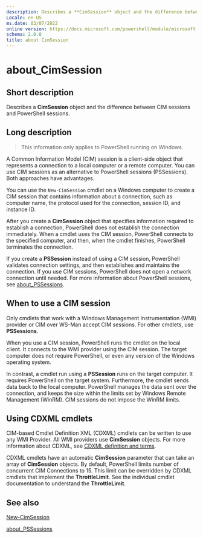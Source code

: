 ```yaml
---
description: Describes a **CimSession** object and the difference between CIM sessions and PowerShell sessions.
Locale: en-US
ms.date: 03/07/2022
online version: https://docs.microsoft.com/powershell/module/microsoft.powershell.core/about/about_cimsession?view=powershell-7.2&WT.mc_id=ps-gethelp
schema: 2.0.0
title: about CimSession
---
```

# about_CimSession

## Short description
Describes a **CimSession** object and the difference between CIM sessions and
PowerShell sessions.

## Long description

> This information only applies to PowerShell running on Windows.

A Common Information Model (CIM) session is a client-side object that
represents a connection to a local computer or a remote computer. You can use
CIM sessions as an alternative to PowerShell sessions (PSSessions). Both
approaches have advantages.

You can use the `New-CimSession` cmdlet on a Windows computer to create a CIM
session that contains information about a connection, such as computer name,
the protocol used for the connection, session ID, and instance ID.

After you create a **CimSession** object that specifies information required to
establish a connection, PowerShell does not establish the connection
immediately. When a cmdlet uses the CIM session, PowerShell connects to the
specified computer, and then, when the cmdlet finishes, PowerShell terminates
the connection.

If you create a **PSSession** instead of using a CIM session, PowerShell
validates connection settings, and then establishes and maintains the
connection. If you use CIM sessions, PowerShell does not open a network
connection until needed. For more information about PowerShell sessions, see
[about_PSSessions](about_PSSessions.md).

## When to use a CIM session

Only cmdlets that work with a Windows Management Instrumentation (WMI) provider
or CIM over WS-Man accept CIM sessions. For other cmdlets, use **PSSessions**.

When you use a CIM session, PowerShell runs the cmdlet on the local client. It
connects to the WMI provider using the CIM session. The target computer does
not require PowerShell, or even any version of the Windows operating system.

In contrast, a cmdlet run using a **PSSession** runs on the target computer.
It requires PowerShell on the target system. Furthermore, the cmdlet sends data
back to the local computer. PowerShell manages the data sent over the
connection, and keeps the size within the limits set by Windows Remote
Management (WinRM). CIM sessions do not impose the WinRM limits.

## Using CDXML cmdlets

CIM-based Cmdlet Definition XML (CDXML) cmdlets can be written to use any WMI
Provider. All WMI providers use **CimSession** objects. For more information
about CDXML, see [CDXML definition and terms](/previous-versions/windows/desktop/wmi_v2/cdxml-overview).

CDXML cmdlets have an automatic **CimSession** parameter that can take an array
of **CimSession** objects. By default, PowerShell limits number of concurrent
CIM Connections to 15. This limit can be overridden by CDXML cmdlets that
implement the **ThrottleLimit**. See the individual cmdlet documentation to
understand the **ThrottleLimit**.

## See also

[New-CimSession](xref:CimCmdlets.New-CimSession)

[about_PSSessions](about_PSSessions.md)


